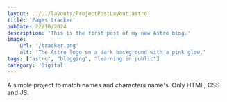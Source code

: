 ```yaml
---
layout: ../../layouts/ProjectPostLayout.astro
title: 'Pages tracker'
pubDate: 22/10/2024
description: 'This is the first post of my new Astro blog.'
image:
    url: '/tracker.png'
    alt: 'The Astro logo on a dark background with a pink glow.'
tags: ["astro", "blogging", "learning in public"]
category: 'Digital'
---
```


A simple project to match names and characters name's. Only HTML, CSS and JS.